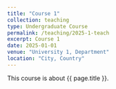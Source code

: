 ```yaml
---
title: "Course 1"
collection: teaching
type: Undergraduate Course
permalink: /teaching/2025-1-teach
excerpt: Course 1
date: 2025-01-01
venue: "University 1, Department"
location: "City, Country"
---
```


This course is about {{ page.title }}.
